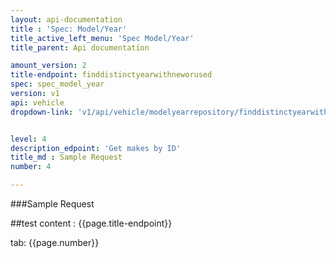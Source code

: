 ```yaml
---
layout: api-documentation
title : 'Spec: Model/Year'
title_active_left_menu: 'Spec Model/Year'
title_parent: Api documentation

amount_version: 2
title-endpoint: finddistinctyearwithneworused
spec: spec_model_year
version: v1
api: vehicle
dropdown-link: 'v1/api/vehicle/modelyearrepository/finddistinctyearwithneworused'


level: 4
description_edpoint: 'Get makes by ID'
title_md : Sample Request
number: 4

---
```


###Sample Request

##test content : {{page.title-endpoint}} 

tab: {{page.number}} 
